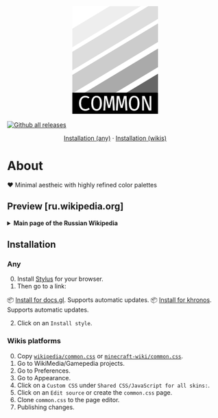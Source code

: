 <p align="center">  
	<img
	src="./www/logo.png"
	alt="Logo won't load :-(. It shows shades of gray - primary colors in a color scheme.">
</p>

[![Github all releases](https://img.shields.io/github/downloads/1nfdev/common.css/total.svg)](https://github.com/1nfdev/common.css/releases/)

<p align="center">
	<a href="#any">Installation (any)</a> &middot; <a href="#wikis-platforms">Installation (wikis)</a>
</p>

# About

❤️ Minimal aestheic with highly refined color palettes

## Preview [ru.wikipedia.org]

<details>
	<summary><b>Main page of the Russian Wikipedia</b></summary>
	<img src="./www/ru-wikipedia.png" alt="">
</details>

## Installation

### Any

0. Install [Stylus](https://github.com/openstyles/stylus#releases) for your browser.
1. Then go to a link:

📦 [Install for docs.gl](https://github.com/1nfdev/common.css/raw/master/docs.gl/common.user.css). Supports automatic updates.
📦 [Install for khronos](https://github.com/1nfdev/common.css/raw/master/docs.gl/common.user.css). Supports automatic updates.

2. Click on an `Install style`.

### Wikis platforms

0. Copy [`wikipedia/common.css`](https://raw.githubusercontent.com/1nfdev/common.css/master/wikipedia/common.css) or [`minecraft-wiki/common.css`](https://github.com/1nfdev/common.css/blob/master/minecraft-wiki/common.css).
1. Go to WikiMedia/Gamepedia projects.
2. Go to Preferences.
3. Go to Appearance.
4. Click on a `Custom CSS` under `Shared CSS/JavaScript for all skins:`.
5. Click on an `Edit source` or create the `common.css` page.
6. Clone `common.css` to the page editor.
7. Publishing changes.